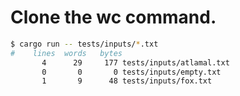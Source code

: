 # Clone the wc command.

```bash
$ cargo run -- tests/inputs/*.txt
#    lines  words   bytes
       4      29     177 tests/inputs/atlamal.txt
       0       0       0 tests/inputs/empty.txt
       1       9      48 tests/inputs/fox.txt
```
